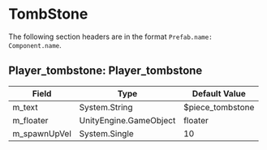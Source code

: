 # TombStone

The following section headers are in the format `Prefab.name: Component.name`.

## Player_tombstone: Player_tombstone

|Field|Type|Default Value|
|-----|----|-------------|
|m_text|System.String|$piece_tombstone|
|m_floater|UnityEngine.GameObject|floater|
|m_spawnUpVel|System.Single|10|

